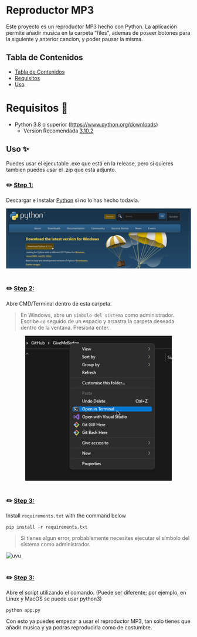 # Reproductor MP3

Este proyecto es un reproductor MP3 hecho con Python. La aplicación permite añadir musica en la carpeta "files", ademas de poseer botones para la siguiente y anterior cancion, y poder pausar la misma.

## Tabla de Contenidos
- [Tabla de Contenidos](#tabla-de-contenidos)
- [Requisitos](#requisitos-🧾)
- [Uso](#uso-✨)

# Requisitos 🧾
- Python 3.8 o superior (https://www.python.org/downloads)
  - Version Recomendada [3.10.2](https://www.python.org/downloads/release/python-3102/)

## Uso ✨
Puedes usar el ejecutable .exe que está en la release, pero si quieres tambien puedes usar el .zip que está adjunto.


### ✏️ <ins>Step 1:</ins>
Descargar e Instalar [Python](https://www.python.org/downloads) si no lo has hecho todavia.

<div>
    <img src="assets/README/1-README.png" alt="uvu">
    <br>
    <br>
</div>



### ✏️ <ins>Step 2:</ins>
Abre CMD/Terminal dentro de esta carpeta.
> En Windows, abre un `símbolo del sistema` como administrador. Escribe `cd` seguido de un espacio y arrastra la carpeta deseada dentro de la ventana. Presiona enter.

<div style="text-align: center;">
    <img src="assets/README/2-README.png" alt="uvu" width="400">
    <br>
    <br>
</div>



### ✏️ <ins>Step 3:</ins>
Install `requirements.txt` with the command below
```
pip install -r requirements.txt
```
> Si tienes algun error, probablemente necesites ejecutar el símbolo del sistema como administrador.

<div>
    <img src="https://i.alexflipnote.dev/4QPnZiX.gif" alt="uvu">
    <br>
    <br>
</div>



### ✏️ <ins>Step 3:</ins>
Abre el script utilizando el comando. (Puede ser diferente; por ejemplo, en Linux y MacOS se puede usar python3)
```
python app.py
```
Con esto ya puedes empezar a usar el reproductor MP3, tan solo tienes que añadir musica y ya podras reproducirla como de costumbre.